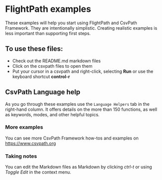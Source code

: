 # FlightPath examples


These examples will help you start using FlightPath and CsvPath Framework. They
are intentionally simplistic. Creating realistic examples is less important
than supporting first steps.


## To use these files:

* Check out the README.md markdown files
* Click on the csvpath files to open them
* Put your cursor in a csvpath and right-click, selecting **Run** or use the
  keyboard shortcut **control-r**

## CsvPath Language help

As you go through these examples use the `Language Helpers` tab in the right-hand column. It offers details on the more than 150 functions, as well as keywords, modes, and other helpful topics.

### More examples

You can see more CsvPath Framework how-tos and examples on
<https://www.csvpath.org>

### Taking notes

You can edit the Markdown files as Markdown by clicking *ctrl-t* or using *Toggle Edit* in the context menu.




